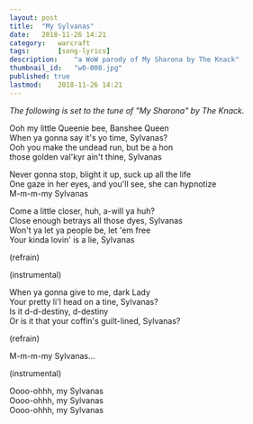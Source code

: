 ```yaml
---
layout: post
title: 	"My Sylvanas"
date:	2018-11-26 14:21
category:	warcraft
tags:		[song-lyrics] 
description: 	"a WoW parody of My Sharona by The Knack"
thumbnail_id:	"w0-008.jpg"
published: true
lastmod:	2018-11-26 14:21
---
```


_The following is set to the tune of "My Sharona" by The Knack._

Ooh my little Queenie bee, Banshee Queen<br>
When ya gonna say it's yo time, Sylvanas?<br>
Ooh you make the undead run, but be a hon<br>
those golden val'kyr ain't thine, Sylvanas

Never gonna stop, blight it up, suck up all the life<br>
One gaze in her eyes, and you'll see, she can hypnotize<br>
M-m-m-my Sylvanas

Come a little closer, huh, a-will ya huh?<br>
Close enough betrays all those dyes, Sylvanas<br>
Won't ya let ya people be, let 'em free<br>
Your kinda lovin' is a lie, Sylvanas

(refrain)

(instrumental)

When ya gonna give to me, dark Lady<br>
Your pretty li'l head on a tine, Sylvanas?<br>
Is it d-d-destiny, d-destiny<br>
Or is it that your coffin's guilt-lined, Sylvanas?

(refrain)

M-m-m-my Sylvanas...

(instrumental)

Oooo-ohhh, my Sylvanas<br>
Oooo-ohhh, my Sylvanas<br>
Oooo-ohhh, my Sylvanas
